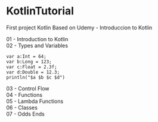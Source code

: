 # KotlinTutorial
First project Kotlin
Based on Udemy - Introduccion to Kotlin

01 - Introduction to Kotlin <br />
02 - Types and Variables <br />

    var a:Int = 64;
    var b:Long = 123;
    var c:Float = 2.3f;
    var d:Double = 12.3;
    println("$a $b $c $d")

03 - Control Flow <br />
04 - Functions <br />
05 - Lambda Functions <br />
06 - Classes <br />
07 - Odds  Ends <br />
